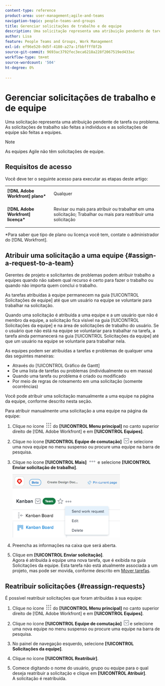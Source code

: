 ```yaml
---
content-type: reference
product-area: user-management;agile-and-teams
navigation-topic: people-teams-and-groups
title: Gerenciar solicitações de trabalho e de equipe
description: Uma solicitação representa uma atribuição pendente de tarefa ou problema. As solicitações de trabalho são feitas a indivíduos e as solicitações de equipe são feitas a equipes.
author: Lisa
feature: People Teams and Groups, Work Management
exl-id: ef96e520-0d5f-4180-a27a-1fbbffff8f2b
source-git-commit: 9693ac3792fec3eca6218a228f2067519ed433ac
workflow-type: tm+mt
source-wordcount: '504'
ht-degree: 0%

---
```


# Gerenciar solicitações de trabalho e de equipe

Uma solicitação representa uma atribuição pendente de tarefa ou problema. As solicitações de trabalho são feitas a indivíduos e as solicitações de equipe são feitas a equipes.

>[!NOTE]
>
>As equipes Agile não têm solicitações de equipe.

## Requisitos de acesso

Você deve ter o seguinte acesso para executar as etapas deste artigo:

<table style="table-layout:auto"> 
 <col> 
 </col> 
 <col> 
 </col> 
 <tbody> 
  <tr> 
   <td role="rowheader"><strong>[!DNL Adobe Workfront] plano*</strong></td> 
   <td> <p>Qualquer</p> </td> 
  </tr> 
  <tr> 
   <td role="rowheader"><strong>[!DNL Adobe Workfront] licença*</strong></td> 
   <td> <p>Revisar ou mais para atribuir ou trabalhar em uma solicitação; Trabalhar ou mais para reatribuir uma solicitação</p> </td> 
  </tr> 
 </tbody> 
</table>

&#42;Para saber que tipo de plano ou licença você tem, contate o administrador do [!DNL Workfront].

## Atribuir uma solicitação a uma equipe {#assign-a-request-to-a-team}

Gerentes de projeto e solicitantes de problemas podem atribuir trabalho a equipes quando não sabem qual recurso é certo para fazer o trabalho ou quando não importa quem conclui o trabalho.

As tarefas atribuídas à equipe permanecem na guia [!UICONTROL Solicitações de equipe] até que um usuário na equipe se voluntarie para trabalhar na solicitação.

Quando uma solicitação é atribuída a uma equipe e a um usuário que não é membro da equipe, a solicitação fica visível na guia [!UICONTROL Solicitações da equipe] e na área de solicitações de trabalho do usuário. Se o usuário que não está na equipe se voluntariar para trabalhar na tarefa, a tarefa ainda permanecerá na guia [!UICONTROL Solicitações da equipe] até que um usuário na equipe se voluntarie para trabalhar nela.

As equipes podem ser atribuídas a tarefas e problemas de qualquer uma das seguintes maneiras:

* Através do [!UICONTROL Gráfico de Gantt]
* De uma lista de tarefas ou problemas (individualmente ou em massa)
* Quando uma tarefa ou problema é criado ou modificado
* Por meio de regras de roteamento em uma solicitação (somente ocorrências)

Você pode atribuir uma solicitação manualmente a uma equipe na página da equipe, conforme descrito nesta seção.

Para atribuir manualmente uma solicitação a uma equipe na página da equipe:

1. Clique no ícone ![](assets/main-menu-icon.png) do **[!UICONTROL Menu principal]** no canto superior direito de [!DNL Adobe Workfront] e em **[!UICONTROL Equipes]**.

1. Clique no ícone **[!UICONTROL Equipe de comutação]** ![Ícone Equipe de comutação](assets/switch-team-icon.png) e selecione uma nova equipe no menu suspenso ou procure uma equipe na barra de pesquisa.

1. Clique no ícone **[!UICONTROL Mais]** ![](assets/more-icon.png) e selecione **[!UICONTROL Enviar solicitação de trabalho]**.

   ![](assets/edit-team-settings-350x205.png)

1. Preencha as informações na caixa que será aberta.
1. Clique em **[!UICONTROL Enviar solicitação]**.\
   Agora é atribuída à equipe uma nova tarefa, que é exibida na guia Solicitações da equipe. Esta tarefa não está atualmente associada a um projeto, mas pode ser movida, conforme descrito em [Mover tarefas](../../manage-work/tasks/manage-tasks/move-tasks.md).

## Reatribuir solicitações {#reassign-requests}

É possível reatribuir solicitações que foram atribuídas à sua equipe:

1. Clique no ícone ![](assets/main-menu-icon.png) do **[!UICONTROL Menu principal]** no canto superior direito de [!DNL Adobe Workfront] e em **[!UICONTROL Equipes]**.
1. Clique no ícone **[!UICONTROL Equipe de comutação]** ![Ícone Equipe de comutação](assets/switch-team-icon.png) e selecione uma nova equipe no menu suspenso ou procure uma equipe na barra de pesquisa.
1. No painel de navegação esquerdo, selecione **[!UICONTROL Solicitações da equipe]**.
1. Clique no ícone **[!UICONTROL Reatribuir]**.

1. Comece digitando o nome do usuário, grupo ou equipe para o qual deseja reatribuir a solicitação e clique em **[!UICONTROL Atribuir]**.\
   A solicitação é reatribuída.

